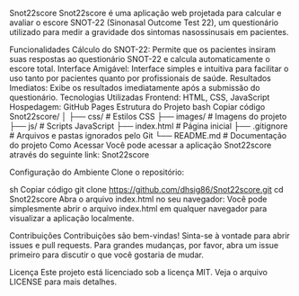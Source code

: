 Snot22score
Snot22score é uma aplicação web projetada para calcular e avaliar o escore SNOT-22 (Sinonasal Outcome Test 22), um questionário utilizado para medir a gravidade dos sintomas nasossinusais em pacientes.

Funcionalidades
Cálculo do SNOT-22: Permite que os pacientes insiram suas respostas ao questionário SNOT-22 e calcula automaticamente o escore total.
Interface Amigável: Interface simples e intuitiva para facilitar o uso tanto por pacientes quanto por profissionais de saúde.
Resultados Imediatos: Exibe os resultados imediatamente após a submissão do questionário.
Tecnologias Utilizadas
Frontend: HTML, CSS, JavaScript
Hospedagem: GitHub Pages
Estrutura do Projeto
bash
Copiar código
Snot22score/
│
├── css/                  # Estilos CSS
├── images/               # Imagens do projeto
├── js/                   # Scripts JavaScript
├── index.html            # Página inicial
├── .gitignore            # Arquivos e pastas ignorados pelo Git
└── README.md             # Documentação do projeto
Como Acessar
Você pode acessar a aplicação Snot22score através do seguinte link:
Snot22score

Configuração do Ambiente
Clone o repositório:

sh
Copiar código
git clone https://github.com/dhsig86/Snot22score.git
cd Snot22score
Abra o arquivo index.html no seu navegador:
Você pode simplesmente abrir o arquivo index.html em qualquer navegador para visualizar a aplicação localmente.

Contribuições
Contribuições são bem-vindas! Sinta-se à vontade para abrir issues e pull requests. Para grandes mudanças, por favor, abra um issue primeiro para discutir o que você gostaria de mudar.

Licença
Este projeto está licenciado sob a licença MIT. Veja o arquivo LICENSE para mais detalhes.
